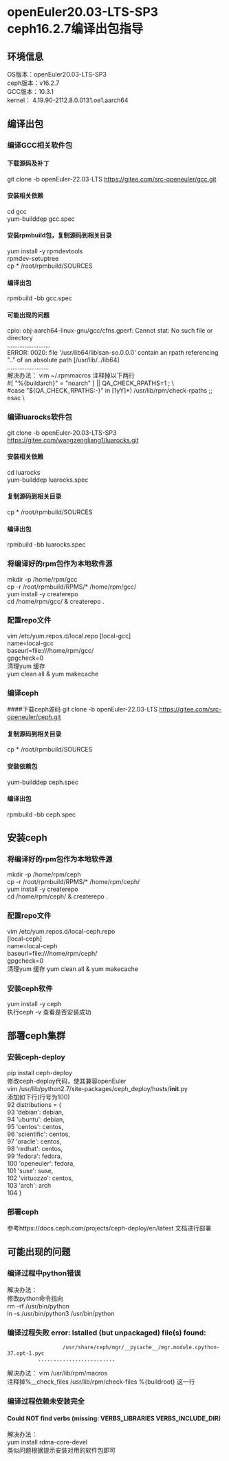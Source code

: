 # openEuler20.03-LTS-SP3 ceph16.2.7编译出包指导
## 环境信息
OS版本：openEuler20.03-LTS-SP3  
ceph版本：v16.2.7  
GCC版本：10.3.1  
kernel： 4.19.90-2112.8.0.0131.oe1.aarch64  
## 编译出包
### 编译GCC相关软件包
#### 下载源码及补丁
git clone -b openEuler-22.03-LTS https://gitee.com/src-openeuler/gcc.git  
#### 安装相关依赖
cd gcc  
yum-builddep gcc.spec  
#### 安装rpmbuild包，复制源码到相关目录
yum install -y rpmdevtools  
rpmdev-setuptree  
cp *  /root/rpmbuild/SOURCES  
#### 编译出包
rpmbuild -bb gcc.spec  
#### 可能出现的问题
cpio:  obj-aarch64-linux-gnu/gcc/cfns.gperf: Cannot stat: No such file or directory  
.........................  
ERROR: 0020: file '/usr/lib64/liblsan-so.0.0.0' contain an rpath referencing ".." of an absolute path [/usr/lib/../lib64]  
........................  
解决办法： vim ~/.rpmmacros 注释掉以下两行  
     #[ "%{buildarch}" = "noarch" ] || QA_CHECK_RPATHS=1 ; \  
     #case "${QA_CHECK_RPATHS:-}" in [1yY]*) /usr/lib/rpm/check-rpaths ;; esac \  
### 编译luarocks软件包
git clone -b openEuler-20.03-LTS-SP3 https://gitee.com/wangzengliang1/luarocks.git  
#### 安装相关依赖
cd luarocks  
yum-builddep luarocks.spec  
#### 复制源码到相关目录
cp *  /root/rpmbuild/SOURCES  
#### 编译出包
rpmbuild -bb luarocks.spec  
### 将编译好的rpm包作为本地软件源
mkdir -p /home/rpm/gcc  
cp -r /root/rpmbuild/RPMS/*  /home/rpm/gcc/  
yum install -y createrepo  
cd /home/rpm/gcc/ & createrepo .  
### 配置repo文件
vim /etc/yum.repos.d/local.repo
[local-gcc]  
name=local-gcc  
baseurl=file:///home/rpm/gcc/  
gpgcheck=0  
清理yum 缓存  
yum  clean all & yum makecache  
### 编译ceph
####下载ceph源码
git clone -b openEuler-22.03-LTS https://gitee.com/src-openeuler/ceph.git  
#### 复制源码到相关目录
cp *  /root/rpmbuild/SOURCES  
#### 安装依赖包
yum-builddep ceph.spec  
#### 编译出包
rpmbuild -bb ceph.spec  
## 安装ceph
### 将编译好的rpm包作为本地软件源
mkdir -p /home/rpm/ceph  
cp -r /root/rpmbuild/RPMS/*  /home/rpm/ceph/  
yum install -y createrepo  
cd /home/rpm/ceph/ & createrepo .  
### 配置repo文件
vim /etc/yum.repos.d/local-ceph.repo  
[local-ceph]  
name=local-ceph  
baseurl=file:///home/rpm/ceph/  
gpgcheck=0  
清理yum 缓存
yum  clean all & yum makecache  
### 安装ceph软件
yum install -y ceph  
执行ceph -v 查看是否安装成功  
## 部署ceph集群
### 安装ceph-deploy  
pip  install ceph-deploy  
修改ceph-deploy代码，使其兼容openEuler  
vim /usr/lib/python2.7/site-packages/ceph_deploy/hosts/__init__.py   
添加如下行(行号为100)  
92     distributions = {  
93         'debian': debian,  
94         'ubuntu': debian,  
95         'centos': centos,  
96         'scientific': centos,  
97         'oracle': centos,  
98         'redhat': centos,  
99         'fedora': fedora,   
100         'openeuler': fedora,  
101         'suse': suse,  
102         'virtuozzo': centos,  
103         'arch': arch  
104         }
### 部署ceph
参考https://docs.ceph.com/projects/ceph-deploy/en/latest 文档进行部署  
## 可能出现的问题
### 编译过程中python错误
解决办法：  
修改python命令指向   
rm -rf /usr/bin/python  
ln -s /usr/bin/python3 /usr/bin/python  
### 编译过程失败 error: Istalled (but unpackaged) file(s) found:  
                      /usr/share/ceph/mgr/__pycache__/mgr.module.cpython-37.opt-1.pyc  
		      .........................  
解决办法： vim /usr/lib/rpm/macros  
注释掉%__check_files /usr/lib/rpm/check-files %{buildroot} 这一行  
### 编译过程依赖未安装完全  
#### Could NOT find verbs (missing: VERBS_LIBRARIES VERBS_INCLUDE_DIR)
解决办法：  
yum install rdma-core-devel  
类似问题根据提示安装对用的软件包即可  

